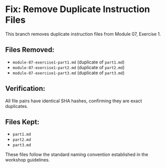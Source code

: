 # Fix: Remove Duplicate Instruction Files

This branch removes duplicate instruction files from Module 07, Exercise 1.

## Files Removed:
- `module-07-exercise1-part1.md` (duplicate of `part1.md`)
- `module-07-exercise1-part2.md` (duplicate of `part2.md`)
- `module-07-exercise1-part3.md` (duplicate of `part3.md`)

## Verification:
All file pairs have identical SHA hashes, confirming they are exact duplicates.

## Files Kept:
- `part1.md`
- `part2.md`
- `part3.md`

These files follow the standard naming convention established in the workshop guidelines.
